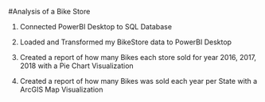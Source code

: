 #Analysis of a Bike Store

1. Connected PowerBI Desktop to SQL Database 

2. Loaded and Transformed my BikeStore data to PowerBI Desktop

3. Created a report of how many Bikes each store sold for year 2016, 2017, 2018 with a Pie Chart Visualization

4. Created a report of how many Bikes was sold each year per State with a ArcGIS Map Visualization


